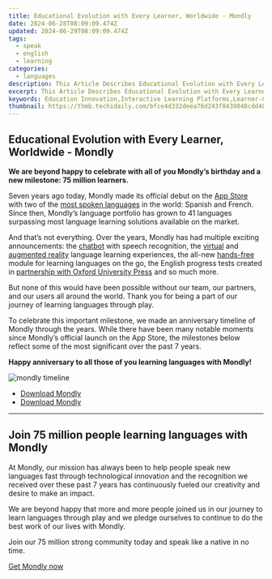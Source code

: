 ```yaml
---
title: Educational Evolution with Every Learner, Worldwide - Mondly
date: 2024-06-28T08:09:09.474Z
updated: 2024-06-29T08:09:09.474Z
tags:
  - speak
  - english
  - learning
categories:
  - languages
description: This Article Describes Educational Evolution with Every Learner, Worldwide - Mondly
excerpt: This Article Describes Educational Evolution with Every Learner, Worldwide - Mondly
keywords: Education Innovation,Interactive Learning Platforms,Learner-Centric Education Technology,Global Language Learning Apps,Adaptive E-Learning Solutions,Cross-Cultural Education Programs,Online Language Tutoring Services
thumbnail: https://thmb.techidaily.com/bfce4d332deea76d243f8439048cdd48e83f3f7bffbf49e41ff2d8a5b05d2343.jpg
---
```


## Educational Evolution with Every Learner, Worldwide - Mondly

 **We are beyond happy to celebrate with all of you Mondly’s birthday and a new milestone: 75 million learners.**

 Seven years ago today, Mondly made its official debut on the [App Store](https://app.adjust.io/5ixfg4k?campaign=blog-post-id-5943&fallback=https%3A%2F%2Fapp.mondly.com?avangate%5Fsrc=blog-post-id-5943&redirect%5Fandroid=https%3A%2F%2Fplay.google.com%2Fstore%2Fapps%2Fdetails%3Fid%3Dcom.atistudios.mondly.languages&redirect%5Fios=https%3A%2F%2Fitunes.apple.com%2Fapp%2Fid987873536&redirect%5Fmacos=https%3A%2F%2Fapp.mondly.com?avangate%5Fsrc=blog-post-id-5943) with two of the [most spoken languages](https://shop.mondly.com/affiliate.php?ACCOUNT=ATISTUDI&AFFILIATE=108875&PATH=https://www.mondly.com?AFFILIATE=108875) in the world: Spanish and French. Since then, Mondly’s language portfolio has grown to 41 languages surpassing most language learning solutions available on the market.

 And that’s not everything. Over the years, Mondly has had multiple exciting announcements: the [chatbot](https://shop.mondly.com/affiliate.php?ACCOUNT=ATISTUDI&AFFILIATE=108875&PATH=https://www.mondly.com?AFFILIATE=108875) with speech recognition, the [virtual](https://shop.mondly.com/affiliate.php?ACCOUNT=ATISTUDI&AFFILIATE=108875&PATH=https://www.mondly.com?AFFILIATE=108875) and [augmented reality](https://shop.mondly.com/affiliate.php?ACCOUNT=ATISTUDI&AFFILIATE=108875&PATH=https://www.mondly.com?AFFILIATE=108875) language learning experiences, the all-new [hands-free](https://shop.mondly.com/affiliate.php?ACCOUNT=ATISTUDI&AFFILIATE=108875&PATH=https://www.mondly.com?AFFILIATE=108875) module for learning languages on the go, the English progress tests created in [partnership with Oxford University Press](https://www.prnewswire.com/news-releases/mondly-partners-with-oxford-university-press-to-introduce-an-enhanced-english-language-learning-module-supporting-33-languages-301148509.html) and so much more.

 But none of this would have been possible without our team, our partners, and our users all around the world. Thank you for being a part of our journey of learning languages through play.

 To celebrate this important milestone, we made an anniversary timeline of Mondly through the years. While there have been many notable moments since Mondly’s official launch on the App Store, the milestones below reflect some of the most significant over the past 7 years.

 **Happy anniversary to all those of you learning languages with Mondly!**

![mondly timeline](https://i.imgur.com/tWnunvP.jpg "Mondly Celebrates Its 7Th Anniversary With 75 Million Learners Worldwide 2")

* [Download Mondly](https://www.facebook.com/sharer/sharer.php?u=https%3A%2F%2Fwww.mondly.com%2Fblog%2Fmondly-timeline%2F&t=Mondly+Celebrates+Its+7th+Anniversary+With+75+Million+Learners+Worldwide "Share on Facebook")
* [Download Mondly](https://shop.mondly.com/affiliate.php?ACCOUNT=ATISTUDI&AFFILIATE=108875&PATH=https://www.mondly.com?AFFILIATE=108875)

---

## Join 75 million people learning languages with Mondly

 At Mondly, our mission has always been to help people speak new languages fast through technological innovation and the recognition we received over these past 7 years has continuously fueled our creativity and desire to make an impact.

 We are beyond happy that more and more people joined us in our journey to learn languages through play and we pledge ourselves to continue to do the best work of our lives with Mondly.

 Join our 75 million strong community today and speak like a native in no time.

[Get Mondly now](https://adjt.mondly.com/5ixfg4k?campaign=blog-post-id-5943&fallback=https%3A%2F%2Fapp.mondly.com%3Futm%5Fmedium%3Dblog%5Fblog-post-id-5943%26utm%5Fsource%3Dblog-post-id-5943&redirect%5Fmacos=https%3A%2F%2Fapp.mondly.com%3Futm%5Fmedium%3Dblog%5Fblog-post-id-5943%26utm%5Fsource%3Dblog-post-id-5943&redirect%5Fandroid=https%3A%2F%2Fplay.google.com%2Fstore%2Fapps%2Fdetails%3Fid%3Dcom.atistudios.mondly.languages%3Futm%5Fmedium%3Dblog%5Fblog-post-id-5943%26utm%5Fsource%3Dblog-post-id-5943&redirect%5Fios=https%3A%2F%2Fapps.apple.com%2Fapp%2Fapple-store%2Fid987873536%3Fpt%3D78954800%26ct%3Dblog-post-id-5943%26mt%3D8 "Get Mondly now")

<ins class="adsbygoogle"
     style="display:block"
     data-ad-format="autorelaxed"
     data-ad-client="ca-pub-7571918770474297"
     data-ad-slot="1223367746"></ins>



<ins class="adsbygoogle"
     style="display:block"
     data-ad-client="ca-pub-7571918770474297"
     data-ad-slot="8358498916"
     data-ad-format="auto"
     data-full-width-responsive="true"></ins>


